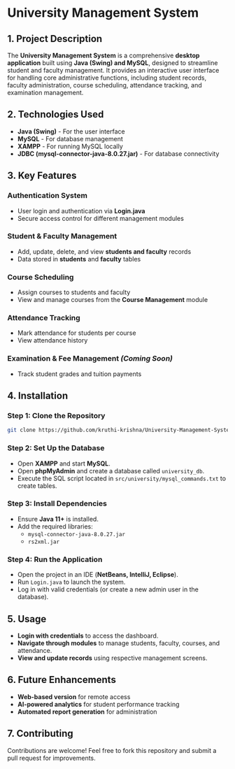 # University Management System

## 1. Project Description
The **University Management System** is a comprehensive **desktop application** built using **Java (Swing) and MySQL**, designed to streamline student and faculty management. It provides an interactive user interface for handling core administrative functions, including student records, faculty administration, course scheduling, attendance tracking, and examination management.

## 2. Technologies Used
- **Java (Swing)** - For the user interface
- **MySQL** - For database management
- **XAMPP** - For running MySQL locally
- **JDBC (mysql-connector-java-8.0.27.jar)** - For database connectivity

## 3. Key Features
###  Authentication System
- User login and authentication via **Login.java**
- Secure access control for different management modules

### Student & Faculty Management
- Add, update, delete, and view **students and faculty** records
- Data stored in **students** and **faculty** tables

### Course Scheduling
- Assign courses to students and faculty
- View and manage courses from the **Course Management** module

###  Attendance Tracking
- Mark attendance for students per course
- View attendance history

### Examination & Fee Management *(Coming Soon)*
- Track student grades and tuition payments

## 4. Installation
### Step 1: Clone the Repository
```bash
git clone https://github.com/kruthi-krishna/University-Management-System.git
```

### Step 2: Set Up the Database
- Open **XAMPP** and start **MySQL**.
- Open **phpMyAdmin** and create a database called `university_db`.
- Execute the SQL script located in `src/university/mysql_commands.txt` to create tables.

### Step 3: Install Dependencies
- Ensure **Java 11+** is installed.
- Add the required libraries:
  - `mysql-connector-java-8.0.27.jar`
  - `rs2xml.jar`

### Step 4: Run the Application
- Open the project in an IDE (**NetBeans, IntelliJ, Eclipse**).
- Run `Login.java` to launch the system.
- Log in with valid credentials (or create a new admin user in the database).

## 5. Usage
- **Login with credentials** to access the dashboard.
- **Navigate through modules** to manage students, faculty, courses, and attendance.
- **View and update records** using respective management screens.

## 6. Future Enhancements
- **Web-based version** for remote access
- **AI-powered analytics** for student performance tracking
- **Automated report generation** for administration

## 7. Contributing
Contributions are welcome! Feel free to fork this repository and submit a pull request for improvements.





